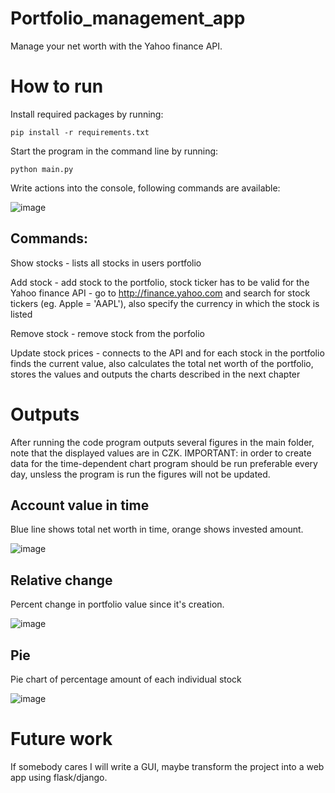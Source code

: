 # Portfolio_management_app
Manage your net worth with the Yahoo finance API.

# How to run
Install required packages by running:
```
pip install -r requirements.txt
```
Start the program in the command line by running:
```
python main.py
```
Write actions into the console, following commands are available:

![image](https://user-images.githubusercontent.com/94861828/192496793-3c091ac7-da54-46ba-b16e-981bff569573.png)
## Commands:

Show stocks - lists all stocks in users portfolio

Add stock - add stock to the portfolio, stock ticker has to be valid for the Yahoo finance API - go to http://finance.yahoo.com and search for stock tickers (eg. Apple = 'AAPL'), also specify the currency in which the stock is listed

Remove stock - remove stock from the porfolio

Update stock prices - connects to the API and for each stock in the portfolio finds the current value, also calculates the total net worth of the portfolio, stores the values and outputs the charts described in the next chapter

# Outputs
After running the code program outputs several figures in the main folder, note that the displayed values are in CZK. IMPORTANT: in order to create data for the time-dependent chart program should be run preferable every day, unsless the program is run the figures will not be updated.
## Account value in time
Blue line shows total net worth in time, orange shows invested amount.

![image](https://user-images.githubusercontent.com/94861828/192497986-04ee22c2-dfd8-4fd3-8e29-2112d9b5dbfb.png)
## Relative change
Percent change in portfolio value since it's creation.

![image](https://user-images.githubusercontent.com/94861828/192499672-5a653a9d-aff3-40ad-95e5-e19092b74e4b.png)
## Pie
Pie chart of percentage amount of each individual stock

![image](https://user-images.githubusercontent.com/94861828/192498866-46aedc34-3277-4d5c-ba64-66379d985f76.png)

# Future work
If somebody cares I will write a GUI, maybe transform the project into a web app using flask/django.

